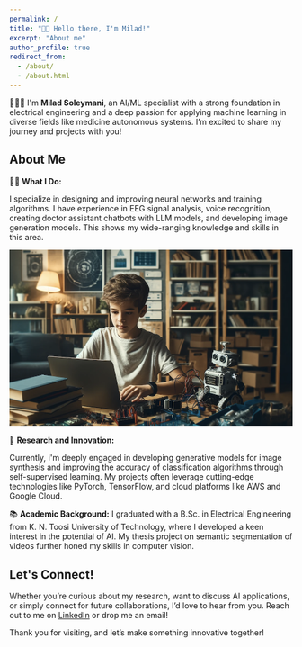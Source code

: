 ```yaml
---
permalink: /
title: "👋🏼 Hello there, I'm Milad!"
excerpt: "About me"
author_profile: true
redirect_from: 
  - /about/
  - /about.html
---
```


👨🏻‍💻 I'm **Milad Soleymani**, an AI/ML specialist with a strong foundation in electrical engineering and a deep passion for applying machine learning in diverse fields like medicine autonomous systems. I’m excited to share my journey and projects with you!

## About Me

👨‍💻 **What I Do:** 

I specialize in designing and improving neural networks and training algorithms. I have experience in EEG signal analysis, voice recognition, creating doctor assistant chatbots with LLM models, and developing image generation models. This shows my wide-ranging knowledge and skills in this area.

![](/images/milad.png)

🔬 **Research and Innovation:**  

Currently, I'm deeply engaged in developing generative models for image synthesis and improving the accuracy of classification algorithms through self-supervised learning. My projects often leverage cutting-edge technologies like PyTorch, TensorFlow, and cloud platforms like AWS and Google Cloud.

📚 **Academic Background:** 
I graduated with a B.Sc. in Electrical Engineering from K. N. Toosi University of Technology, where I developed a keen interest in the potential of AI. My thesis project on semantic segmentation of videos further honed my skills in computer vision.

## Let's Connect!

Whether you’re curious about my research, want to discuss AI applications, or simply connect for future collaborations, I’d love to hear from you. Reach out to me on [LinkedIn](https://www.linkedin.com/in/miladsoleymani/) or drop me an email!

Thank you for visiting, and let’s make something innovative together!
